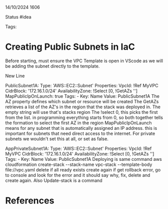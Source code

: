 14/10/2024 1606

Status #idea

Tags:

# Creating Public Subnets in IaC

Before starting, must ensure the VPC Template is open in VScode as we will be adding the subnet directly to the template.

New Line

PublicSubnet1A:
	Type: 'AWS::EC2::Subnet'
	Properties:
		VpcId: !Ref MyVPC
		CidrBlock: '172.16.1.0/24'
		AvailabilityZone: !Select [0, !GetAZs '']
		MapPublicIpOnLaunch: true
		Tags:
			- Key: Name
				Value: PublicSubnet1A
The AZ property defines which subnet or resource will be created
The GetAZs retrieves a list of the AZ's in the region that the stack was deployed in.
The empty string will use that's stacks region
The !select 0, this picks the first from the list. in programming everything starts from 0, so both together tells the formation to select the first AZ in the region
MapPublicIpOnLaunch means for any subnet that is automatically assigned an IP address. this is important for subnets that need direct access to the internet. For private subnets we wouldn't  set this at all, or set as false.

AppPrivateSubnet1A:
	Type: 'AWS::EC2::Subnet'
	Properties:
		VpcId: !Ref MyVPC
		CidrBlock: '172.16.1.0/24'
		AvailabilityZone: !Select [0, !GetAZs '']
		Tags:
			- Key: Name
				Value: PublicSubnet1A
Deploying is same command
aws cloudformation create-stack --stack-name vpc-stack --template-body file://vpc.yaml
delete if all ready exists
create again
if get rollback error, go to console and look for the error and it should say why, fix, delete and create again.
Also Update-stack is a command


# References
